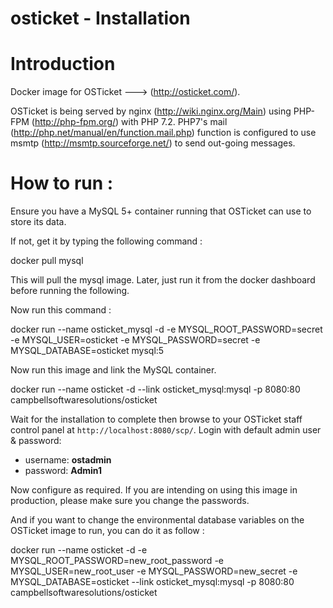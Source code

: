 osticket - Installation
========================================================

# Introduction

Docker image for OSTicket ---> (http://osticket.com/).

OSTicket is being served by nginx (http://wiki.nginx.org/Main) using PHP-FPM (http://php-fpm.org/) with PHP 7.2.
PHP7's mail (http://php.net/manual/en/function.mail.php) function is configured to use msmtp (http://msmtp.sourceforge.net/) to send out-going messages.


# How to run :

Ensure you have a MySQL 5+ container running that OSTicket can use to store its data.

If not, get it by typing the following command :

docker pull mysql

This will pull the mysql image. Later, just run it from the docker dashboard before running the following.

Now run this command :

docker run --name osticket_mysql -d -e MYSQL_ROOT_PASSWORD=secret -e MYSQL_USER=osticket -e MYSQL_PASSWORD=secret -e MYSQL_DATABASE=osticket mysql:5


Now run this image and link the MySQL container.


docker run --name osticket -d --link osticket_mysql:mysql -p 8080:80 campbellsoftwaresolutions/osticket


Wait for the installation to complete then browse to your OSTicket staff control panel at `http://localhost:8080/scp/`. Login with default admin user & password:

* username: **ostadmin**
* password: **Admin1**

Now configure as required. If you are intending on using this image in production, please make sure you change the
passwords.

And if you want to change the environmental database variables on the OSTicket image to run, you can do it as follow :

docker run --name osticket -d -e MYSQL_ROOT_PASSWORD=new_root_password -e MYSQL_USER=new_root_user -e MYSQL_PASSWORD=new_secret -e MYSQL_DATABASE=osticket --link osticket_mysql:mysql -p 8080:80 campbellsoftwaresolutions/osticket




